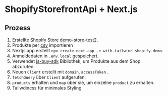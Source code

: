 # ShopifyStorefrontApi + Next.js

## Prozess
1. Erstellte Shopify Store [demo-store-test2](https://demo-store-test2.myshopify.com).
2. Produkte per [csv](https://www.shopify.com/partners/blog/shopify-upload-products-csv) importieren
2. Nextjs  app erstellt  ```npx create-next-app -e with-tailwind shopify-demo```.
3. Anmeldedaten in ```.env.local``` gespeichert.
4. Verwendet [js-buy-sdk](https://shopify.github.io/js-buy-sdk/index.html) Bibliothek, um Produkte aus dem Shop abzurufen.
5. Neuen `Client` erstellt mit `domain`, `accessToken` .
6. `fetchQuery` über `Client` aufgerufen.
7. `products` erhalten und `map` über sie, um einzelne `product` zu erhalten.
8. Tailwdincss für minimales Styling